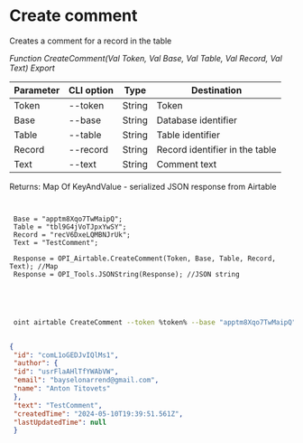﻿---
sidebar_position: 2
---

# Create comment
 Creates a comment for a record in the table


*Function CreateComment(Val Token, Val Base, Val Table, Val Record, Val Text) Export*

 | Parameter | CLI option | Type | Destination |
 |-|-|-|-|
 | Token | --token | String | Token |
 | Base | --base | String | Database identifier |
 | Table | --table | String | Table identifier |
 | Record | --record | String | Record identifier in the table |
 | Text | --text | String | Comment text |

 
 Returns: Map Of KeyAndValue - serialized JSON response from Airtable

```bsl title="Code example"
	
 
 Base = "apptm8Xqo7TwMaipQ";
 Table = "tbl9G4jVoTJpxYwSY";
 Record = "recV6DxeLQMBNJrUk";
 Text = "TestComment";
 
 Response = OPI_Airtable.CreateComment(Token, Base, Table, Record, Text); //Map
 Response = OPI_Tools.JSONString(Response); //JSON string
 
 
	
```

```sh title="CLI command example"
 
 oint airtable CreateComment --token %token% --base "apptm8Xqo7TwMaipQ" --table "tbl9G4jVoTJpxYwSY" --record "recV6DxeLQMBNJrUk" --text "TestComment"


```


```json title="Result"

{
 "id": "comL1oGEDJvIQlMs1",
 "author": {
 "id": "usrFlaAHlTfYWAbVW",
 "email": "bayselonarrend@gmail.com",
 "name": "Anton Titovets"
 },
 "text": "TestComment",
 "createdTime": "2024-05-10T19:39:51.561Z",
 "lastUpdatedTime": null
 }

```
